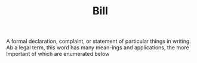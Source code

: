 ---
title: Bill
letter: B
permalink: "/definitions/bld-bill.html"
body: A formal declaration, complaint, or statement of particular things in writing.
  Ab a legal term, this word has many mean-ings and applications, the more lmportant
  of which are enumerated below
published_at: '2018-07-07'
source: Black's Law Dictionary 2nd Ed (1910)
layout: post
---